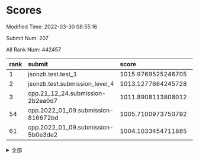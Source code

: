 # Scores

Modified Time: 2022-03-30 08:55:16

Submit Num: 207

All Rank Num: 442457

| rank |               submit               |       score        |       sigma        | pk_num |
| :--- | :--------------------------------- | :----------------- | :----------------- | :----- |
| 1    | jsonzb.test.test_1                 | 1015.9769525246705 | 0.8432789042686525 | 8552   |
| 2    | jsonzb.test.submission_level_4     | 1013.1277664245728 | 0.7953237879770283 | 8553   |
| 3    | cpp.21_12_24.submission-2b2ea0d7   | 1011.8908113808012 | 0.8035105606948755 | 8548   |
| 54   | cpp.2022_01_09.submission-816672bd | 1005.7100973750792 | 0.719172785109779  | 8552   |
| 61   | cpp.2022_01_09.submission-5b0e3de2 | 1004.1033454711885 | 0.7138697578851034 | 8555   |


<details>
<summary>全部</summary>

| rank |                 submit                 |       score        |       sigma        | pk_num |
| :--- | :------------------------------------- | :----------------- | :----------------- | :----- |
| 1    | jsonzb.test.test_1                     | 1015.9769525246705 | 0.8432789042686525 | 8552   |
| 2    | jsonzb.test.submission_level_4         | 1013.1277664245728 | 0.7953237879770283 | 8553   |
| 3    | cpp.21_12_24.submission-2b2ea0d7       | 1011.8908113808012 | 0.8035105606948755 | 8548   |
| 4    | gobigger.level_3.submission_level_3_46 | 1011.2327145167202 | 0.7610008002370205 | 8550   |
| 5    | gobigger.level_3.submission_level_3_31 | 1011.1825468760676 | 0.7586323512497339 | 8550   |
| 6    | gobigger.level_3.submission_level_3_5  | 1010.9215132509196 | 0.7585897398857346 | 8551   |
| 7    | gobigger.level_3.submission_level_3_15 | 1010.8910551660159 | 0.7623976551440604 | 8549   |
| 8    | gobigger.level_3.submission_level_3_2  | 1010.7528600121391 | 0.7918832837729644 | 8554   |
| 9    | gobigger.level_3.submission_level_3_26 | 1010.7422258136586 | 0.7721216977311537 | 8555   |
| 10   | gobigger.level_3.submission_level_3_18 | 1010.6898032371206 | 0.7506182193860439 | 8549   |
| 11   | gobigger.level_3.submission_level_3_42 | 1010.5936106441306 | 0.7823215630248411 | 8549   |
| 12   | gobigger.level_3.submission_level_3_17 | 1010.5576994621084 | 0.775479651884575  | 8551   |
| 13   | gobigger.level_3.submission_level_3_43 | 1010.4250665410892 | 0.7446024506841733 | 8552   |
| 14   | gobigger.level_3.submission_level_3_33 | 1010.4233577443761 | 0.7574341639603804 | 8549   |
| 15   | gobigger.level_3.submission_level_3_4  | 1010.4112991927956 | 0.7562569596879647 | 8553   |
| 16   | gobigger.level_3.submission_level_3_16 | 1010.4062915271604 | 0.7696052330679468 | 8548   |
| 17   | gobigger.level_3.submission_level_3_47 | 1010.3321282195276 | 0.7558617666328721 | 8553   |
| 18   | gobigger.level_3.submission_level_3_39 | 1010.3157789961385 | 0.7548074725120858 | 8550   |
| 19   | gobigger.level_3.submission_level_3_22 | 1010.2292907406696 | 0.7471881191920171 | 8546   |
| 20   | gobigger.level_3.submission_level_3_13 | 1010.2229422464065 | 0.7562242882386369 | 8546   |
| 21   | gobigger.level_3.submission_level_3_11 | 1010.2199552111564 | 0.7496416075777597 | 8551   |
| 22   | gobigger.level_3.submission_level_3_41 | 1010.1851444125105 | 0.7497440754952581 | 8548   |
| 23   | gobigger.level_3.submission_level_3_28 | 1010.0575284674271 | 0.7551673442044141 | 8550   |
| 24   | gobigger.level_3.submission_level_3_35 | 1010.0493453492838 | 0.7484160507331098 | 8545   |
| 25   | gobigger.level_3.submission_level_3_37 | 1010.0046677029692 | 0.7572391371475325 | 8550   |
| 26   | gobigger.level_3.submission_level_3_40 | 1009.9095394930173 | 0.7609137563282745 | 8555   |
| 27   | gobigger.level_3.submission_level_3_8  | 1009.8663864637875 | 0.7522150647260922 | 8551   |
| 28   | gobigger.level_3.submission_level_3_1  | 1009.668024173395  | 0.7469929732399808 | 8549   |
| 29   | gobigger.level_3.submission_level_3_0  | 1009.6640857620005 | 0.7682146887198456 | 8551   |
| 30   | gobigger.level_3.submission_level_3_24 | 1009.6227339879481 | 0.7334178083006454 | 8544   |
| 31   | gobigger.level_3.submission_level_3_38 | 1009.5626114149314 | 0.764097553822088  | 8548   |
| 32   | gobigger.level_3.submission_level_3_44 | 1009.5494898410009 | 0.7608818659988859 | 8551   |
| 33   | gobigger.level_3.submission_level_3_6  | 1009.5204614326713 | 0.7518931251221772 | 8549   |
| 34   | gobigger.level_3.submission_level_3_14 | 1009.5119101136021 | 0.74007300739294   | 8550   |
| 35   | gobigger.level_3.submission_level_3_19 | 1009.4145197242635 | 0.7533799841181344 | 8549   |
| 36   | gobigger.level_3.submission_level_3_30 | 1009.4005699165915 | 0.7462974300702281 | 8553   |
| 37   | gobigger.level_3.submission_level_3_25 | 1009.3859229972016 | 0.7584584438286357 | 8548   |
| 38   | gobigger.level_3.submission_level_3_34 | 1009.3815659260138 | 0.7630390752734648 | 8555   |
| 39   | gobigger.level_3.submission_level_3_48 | 1009.3615572662998 | 0.7368902470655353 | 8551   |
| 40   | gobigger.level_3.submission_level_3_32 | 1009.3282414485491 | 0.7504300965457436 | 8553   |
| 41   | gobigger.level_3.submission_level_3_21 | 1009.2985124208703 | 0.7523705839826283 | 8545   |
| 42   | gobigger.level_3.submission_level_3_45 | 1009.1753006363606 | 0.760023694113726  | 8551   |
| 43   | gobigger.level_3.submission_level_3_27 | 1009.1707436643319 | 0.7376121492041325 | 8546   |
| 44   | gobigger.level_3.submission_level_3_29 | 1009.0607915898248 | 0.7423153223874897 | 8547   |
| 45   | gobigger.level_3.submission_level_3_12 | 1008.9842135201517 | 0.7504874902265803 | 8550   |
| 46   | gobigger.level_3.submission_level_3_36 | 1008.9827737813782 | 0.7427285204473676 | 8548   |
| 47   | gobigger.level_3.submission_level_3_7  | 1008.8811270136645 | 0.7377759833998472 | 8552   |
| 48   | gobigger.level_3.submission_level_3_23 | 1008.8424115937681 | 0.7518961206238041 | 8551   |
| 49   | gobigger.level_3.submission_level_3_10 | 1008.7508011943082 | 0.7507764594314711 | 8552   |
| 50   | gobigger.level_3.submission_level_3_9  | 1008.5839390325466 | 0.7394700164599436 | 8550   |
| 51   | gobigger.level_3.submission_level_3_3  | 1008.533276326391  | 0.7708747170017657 | 8549   |
| 52   | gobigger.level_3.submission_level_3_49 | 1008.5176185167534 | 0.7596713832995937 | 8550   |
| 53   | gobigger.level_3.submission_level_3_20 | 1008.3103175504287 | 0.7378929578440525 | 8547   |
| 54   | cpp.2022_01_09.submission-816672bd     | 1005.7100973750792 | 0.719172785109779  | 8552   |
| 55   | gobigger.level_1.submission_level_1_20 | 1004.703719179783  | 0.7154927223025833 | 8550   |
| 56   | gobigger.level_1.submission_level_1_41 | 1004.6749049911095 | 0.7212555402318965 | 8549   |
| 57   | gobigger.level_1.submission_level_1_2  | 1004.5705036979315 | 0.7082359398200474 | 8550   |
| 58   | gobigger.level_1.submission_level_1_37 | 1004.3678199348037 | 0.7058551134668762 | 8553   |
| 59   | gobigger.level_1.submission_level_1_14 | 1004.2115456369967 | 0.7176867226496401 | 8552   |
| 60   | gobigger.level_1.submission_level_1_27 | 1004.1562570125558 | 0.7292521824663971 | 8546   |
| 61   | cpp.2022_01_09.submission-5b0e3de2     | 1004.1033454711885 | 0.7138697578851034 | 8555   |
| 62   | gobigger.level_1.submission_level_1_48 | 1004.1018734218738 | 0.7272439391873791 | 8551   |
| 63   | gobigger.level_1.submission_level_1_1  | 1004.0798993540956 | 0.7226004316611587 | 8548   |
| 64   | gobigger.level_1.submission_level_1_8  | 1004.0621073374035 | 0.7144720760149321 | 8548   |
| 65   | gobigger.level_1.submission_level_1_29 | 1003.9408671576209 | 0.7145005429202181 | 8552   |
| 66   | gobigger.level_1.submission_level_1_31 | 1003.8133931932963 | 0.7122587041818499 | 8552   |
| 67   | gobigger.level_1.submission_level_1_5  | 1003.7396757244593 | 0.7179356426378251 | 8553   |
| 68   | gobigger.level_1.submission_level_1_18 | 1003.7333378148554 | 0.7177133265341218 | 8549   |
| 69   | gobigger.level_1.submission_level_1_12 | 1003.6887351996685 | 0.718760270567117  | 8551   |
| 70   | gobigger.level_1.submission_level_1_49 | 1003.552048217093  | 0.713756354349024  | 8550   |
| 71   | gobigger.level_1.submission_level_1_30 | 1003.5415262178788 | 0.7278379598669434 | 8546   |
| 72   | gobigger.level_1.submission_level_1_19 | 1003.5124713060887 | 0.7094394507233878 | 8550   |
| 73   | gobigger.level_1.submission_level_1_45 | 1003.4725096468426 | 0.7052045844075165 | 8549   |
| 74   | gobigger.level_1.submission_level_1_47 | 1003.4203521917545 | 0.7131719886659281 | 8545   |
| 75   | gobigger.level_1.submission_level_1_15 | 1003.4039889676665 | 0.7081958782663791 | 8547   |
| 76   | gobigger.level_1.submission_level_1_34 | 1003.3950580212728 | 0.7165376575693752 | 8550   |
| 77   | gobigger.level_1.submission_level_1_4  | 1003.364059455991  | 0.7092777344156056 | 8549   |
| 78   | gobigger.level_1.submission_level_1_24 | 1003.3631936056651 | 0.708365713740907  | 8552   |
| 79   | gobigger.level_1.submission_level_1_17 | 1003.2589346842809 | 0.7073398753476966 | 8552   |
| 80   | gobigger.level_1.submission_level_1_9  | 1003.2510008802194 | 0.7117011966846062 | 8554   |
| 81   | gobigger.level_1.submission_level_1_11 | 1003.239127262461  | 0.7148704657220818 | 8553   |
| 82   | gobigger.level_1.submission_level_1_42 | 1003.1936560182586 | 0.7049248293492877 | 8552   |
| 83   | gobigger.level_1.submission_level_1_43 | 1003.1733555202135 | 0.7103456034168795 | 8549   |
| 84   | gobigger.level_1.submission_level_1_39 | 1003.1477183162501 | 0.7203613224069721 | 8550   |
| 85   | gobigger.level_1.submission_level_1_16 | 1003.1262255289204 | 0.7169529062705013 | 8551   |
| 86   | gobigger.level_1.submission_level_1_33 | 1003.0964526062054 | 0.7067706042053236 | 8546   |
| 87   | gobigger.level_1.submission_level_1_36 | 1003.0727569068532 | 0.7160758728472723 | 8552   |
| 88   | gobigger.level_1.submission_level_1_38 | 1003.0529038730973 | 0.719366466567439  | 8556   |
| 89   | gobigger.level_1.submission_level_1_0  | 1003.0390261826153 | 0.7240991071278136 | 8542   |
| 90   | gobigger.level_1.submission_level_1_21 | 1003.0343358791768 | 0.7116971228737095 | 8549   |
| 91   | gobigger.level_1.submission_level_1_25 | 1002.8989129937419 | 0.7160909146926164 | 8544   |
| 92   | gobigger.level_1.submission_level_1_10 | 1002.8855795011929 | 0.7028449743216219 | 8548   |
| 93   | gobigger.level_1.submission_level_1_26 | 1002.8621018017901 | 0.7231771336613929 | 8547   |
| 94   | gobigger.level_1.submission_level_1_46 | 1002.8283122092413 | 0.7169166887764854 | 8547   |
| 95   | gobigger.level_1.submission_level_1_23 | 1002.7390873866469 | 0.7153167880490436 | 8551   |
| 96   | gobigger.level_1.submission_level_1_28 | 1002.7071181313589 | 0.7141409359443215 | 8547   |
| 97   | gobigger.level_1.submission_level_1_13 | 1002.6713113838956 | 0.7115414025391239 | 8549   |
| 98   | gobigger.level_1.submission_level_1_7  | 1002.5123557963664 | 0.7081871152367911 | 8546   |
| 99   | gobigger.level_1.submission_level_1_22 | 1002.4520492784259 | 0.7171736750498634 | 8548   |
| 100  | gobigger.level_1.submission_level_1_40 | 1002.3707030956766 | 0.7164769440975096 | 8551   |
| 101  | gobigger.level_1.submission_level_1_35 | 1002.363656528093  | 0.7121165149260732 | 8550   |
| 102  | gobigger.level_1.submission_level_1_32 | 1002.2851383894734 | 0.7041229846054473 | 8547   |
| 103  | gobigger.level_1.submission_level_1_6  | 1002.2723982060924 | 0.7162640370706977 | 8551   |
| 104  | gobigger.level_1.submission_level_1_44 | 1002.0105082909735 | 0.70399747795139   | 8551   |
| 105  | gobigger.level_1.submission_level_1_3  | 1001.6596534431548 | 0.708579792233088  | 8550   |
| 106  | gobigger.random.submission_random_47   | 997.8492949736559  | 0.7065896158335255 | 8552   |
| 107  | gobigger.random.submission_random_39   | 997.3451029332432  | 0.7090704037239004 | 8552   |
| 108  | gobigger.random.submission_random_15   | 997.2949111287054  | 0.7091154549567613 | 8553   |
| 109  | gobigger.random.submission_random_29   | 997.2092550434654  | 0.7001844538947849 | 8549   |
| 110  | gobigger.random.submission_random_18   | 996.951799232818   | 0.709221533522508  | 8546   |
| 111  | gobigger.random.submission_random_19   | 996.8032290300376  | 0.7071205702725131 | 8549   |
| 112  | gobigger.random.submission_random_7    | 996.5825221089464  | 0.7104235953339331 | 8555   |
| 113  | gobigger.random.submission_random_21   | 996.5516481611974  | 0.7179360298899463 | 8550   |
| 114  | gobigger.random.submission_random_23   | 996.4193350415293  | 0.7268560374920894 | 8547   |
| 115  | gobigger.random.submission_random_26   | 996.4170275074425  | 0.7052827397669761 | 8544   |
| 116  | gobigger.random.submission_random_30   | 996.4008216413902  | 0.7211354126692278 | 8554   |
| 117  | gobigger.random.submission_random_32   | 996.3409882829111  | 0.7193715892910838 | 8550   |
| 118  | gobigger.random.submission_random_25   | 996.2955689841662  | 0.7135383533117136 | 8555   |
| 119  | gobigger.random.submission_random_36   | 996.2620710169219  | 0.715502089168539  | 8550   |
| 120  | gobigger.random.submission_random_0    | 996.2487334162709  | 0.7052406090308103 | 8551   |
| 121  | gobigger.random.submission_random_12   | 996.2259453138636  | 0.7145649011975973 | 8548   |
| 122  | gobigger.random.submission_random_34   | 996.1511819198989  | 0.7188621048108879 | 8548   |
| 123  | gobigger.random.submission_random_17   | 996.1429965782569  | 0.7061155252638188 | 8551   |
| 124  | gobigger.random.submission_random_20   | 996.074102071555   | 0.7034992262099087 | 8551   |
| 125  | gobigger.random.submission_random_16   | 996.065891688805   | 0.6995495658448724 | 8553   |
| 126  | gobigger.random.submission_random_41   | 996.0295314729456  | 0.7166954399335357 | 8553   |
| 127  | gobigger.random.submission_random_2    | 995.9971907704468  | 0.7082449615122206 | 8552   |
| 128  | gobigger.random.submission_random_31   | 995.9948909481354  | 0.7142451159764457 | 8550   |
| 129  | gobigger.random.submission_random_33   | 995.9628739089259  | 0.7058846508915925 | 8550   |
| 130  | gobigger.random.submission_random_49   | 995.940633637524   | 0.7021607396371564 | 8550   |
| 131  | gobigger.random.submission_random_8    | 995.9293351151236  | 0.708564898926077  | 8547   |
| 132  | gobigger.random.submission_random_1    | 995.8751668647018  | 0.7134963295282849 | 8550   |
| 133  | gobigger.random.submission_random_6    | 995.8372471708512  | 0.7035667872266704 | 8554   |
| 134  | gobigger.random.submission_random_5    | 995.829911990088   | 0.717871430518807  | 8551   |
| 135  | gobigger.random.submission_random_4    | 995.7351233386523  | 0.7223715466295316 | 8554   |
| 136  | gobigger.random.submission_random_10   | 995.7041495112076  | 0.7057830855238542 | 8552   |
| 137  | gobigger.random.submission_random_42   | 995.665852078334   | 0.7106807594409393 | 8553   |
| 138  | gobigger.random.submission_random_43   | 995.6484424766419  | 0.715774498516217  | 8550   |
| 139  | gobigger.random.submission_random_44   | 995.5764182985134  | 0.7265920154590692 | 8545   |
| 140  | gobigger.random.submission_random_37   | 995.5754999299841  | 0.7152370966952885 | 8546   |
| 141  | gobigger.random.submission_random_22   | 995.5634177585039  | 0.7119048315838887 | 8549   |
| 142  | gobigger.random.submission_random_13   | 995.533426464103   | 0.7137292744508947 | 8549   |
| 143  | gobigger.random.submission_random_24   | 995.5267037630131  | 0.708804403863605  | 8551   |
| 144  | gobigger.random.submission_random_3    | 995.4880260285535  | 0.7325735538172703 | 8555   |
| 145  | gobigger.random.submission_random_27   | 995.4227474332075  | 0.7138903626267773 | 8549   |
| 146  | gobigger.random.submission_random_45   | 995.4187128524082  | 0.7027134859077432 | 8552   |
| 147  | gobigger.random.submission_random_40   | 995.3620214974828  | 0.721387348413558  | 8546   |
| 148  | gobigger.random.submission_random_35   | 995.3427041680652  | 0.7302030838518041 | 8550   |
| 149  | gobigger.random.submission_random_48   | 995.2959691370467  | 0.7162300888583939 | 8550   |
| 150  | gobigger.random.submission_random_38   | 995.2786893598702  | 0.7243499204085818 | 8550   |
| 151  | gobigger.random.submission_random_46   | 995.2447392239793  | 0.7248002833230727 | 8552   |
| 152  | gobigger.random.submission_random_14   | 995.0349559461126  | 0.7033549015284951 | 8550   |
| 153  | gobigger.random.submission_random_11   | 994.9105855780606  | 0.7093182276989519 | 8548   |
| 154  | gobigger.random.submission_random_9    | 994.8297953582736  | 0.7108025961414575 | 8551   |
| 155  | gobigger.random.submission_random_28   | 994.6857580921217  | 0.6938863678120613 | 8550   |
| 156  | gobigger.level_2.submission_level_2_13 | 993.796882877774   | 0.736666344922071  | 8547   |
| 157  | gobigger.level_2.submission_level_2_39 | 993.5341370653157  | 0.7178764597969934 | 8546   |
| 158  | gobigger.level_2.submission_level_2_46 | 993.4482223426759  | 0.7143522345091055 | 8551   |
| 159  | gobigger.level_2.submission_level_2_1  | 993.3952088492719  | 0.7378183979365329 | 8552   |
| 160  | gobigger.level_2.submission_level_2_9  | 993.3538291573432  | 0.7412327289811446 | 8550   |
| 161  | gobigger.level_2.submission_level_2_34 | 993.1203881123212  | 0.7350292503186663 | 8550   |
| 162  | gobigger.level_2.submission_level_2_47 | 993.1159499275583  | 0.7307657876002767 | 8547   |
| 163  | gobigger.level_2.submission_level_2_8  | 992.9908508640927  | 0.7290515057260358 | 8551   |
| 164  | gobigger.level_2.submission_level_2_3  | 992.9127401343703  | 0.7559252931254611 | 8545   |
| 165  | gobigger.level_2.submission_level_2_15 | 992.884681555367   | 0.7412178761434169 | 8548   |
| 166  | gobigger.level_2.submission_level_2_41 | 992.8144976727119  | 0.7356228871339904 | 8553   |
| 167  | gobigger.level_2.submission_level_2_30 | 992.762973022218   | 0.7339356988945714 | 8546   |
| 168  | gobigger.level_2.submission_level_2_26 | 992.7072274730428  | 0.7378924620093774 | 8550   |
| 169  | gobigger.level_2.submission_level_2_5  | 992.6530872236411  | 0.7460062718113113 | 8549   |
| 170  | gobigger.level_2.submission_level_2_48 | 992.6265496171546  | 0.7515134873148779 | 8552   |
| 171  | gobigger.level_2.submission_level_2_4  | 992.547484790948   | 0.7388064752897148 | 8552   |
| 172  | gobigger.level_2.submission_level_2_16 | 992.5123597107045  | 0.7439336082490381 | 8553   |
| 173  | gobigger.level_2.submission_level_2_24 | 992.4726742081924  | 0.7392330713311115 | 8545   |
| 174  | gobigger.level_2.submission_level_2_42 | 992.4120263367699  | 0.7505922903492387 | 8548   |
| 175  | gobigger.level_2.submission_level_2_45 | 992.4118127389288  | 0.7461155922882099 | 8548   |
| 176  | gobigger.level_2.submission_level_2_27 | 992.4062613125552  | 0.7507958898417352 | 8553   |
| 177  | gobigger.level_2.submission_level_2_11 | 992.4048555153746  | 0.7338564484145398 | 8545   |
| 178  | gobigger.level_2.submission_level_2_31 | 992.3612011454227  | 0.7433069372145187 | 8551   |
| 179  | gobigger.level_2.submission_level_2_10 | 992.3449721094573  | 0.7255374301862041 | 8556   |
| 180  | gobigger.level_2.submission_level_2_44 | 992.3342476271715  | 0.7360187242585114 | 8549   |
| 181  | gobigger.level_2.submission_level_2_23 | 992.3328049348493  | 0.7386041215233531 | 8555   |
| 182  | gobigger.level_2.submission_level_2_49 | 992.2696778462935  | 0.7414517524431335 | 8547   |
| 183  | gobigger.level_2.submission_level_2_28 | 992.2602219984052  | 0.7447371502038156 | 8553   |
| 184  | gobigger.level_2.submission_level_2_19 | 992.2577695902222  | 0.7309580907846032 | 8549   |
| 185  | gobigger.level_2.submission_level_2_40 | 992.2195796825232  | 0.7692789940085037 | 8551   |
| 186  | gobigger.level_2.submission_level_2_32 | 992.2174298085314  | 0.753646962749602  | 8548   |
| 187  | gobigger.level_2.submission_level_2_18 | 992.2093744574382  | 0.7676151143443668 | 8554   |
| 188  | gobigger.level_2.submission_level_2_17 | 992.2084168190116  | 0.740666634811522  | 8553   |
| 189  | gobigger.level_2.submission_level_2_7  | 992.1936315538119  | 0.7335092283178385 | 8546   |
| 190  | gobigger.level_2.submission_level_2_29 | 992.1924358986253  | 0.7620067328281467 | 8547   |
| 191  | gobigger.level_2.submission_level_2_2  | 992.18131483915    | 0.7534403591088666 | 8549   |
| 192  | gobigger.level_2.submission_level_2_12 | 992.1726648521882  | 0.7266354805437921 | 8550   |
| 193  | gobigger.level_2.submission_level_2_22 | 992.1368737413161  | 0.742115541106314  | 8547   |
| 194  | gobigger.level_2.submission_level_2_6  | 992.1205734713903  | 0.7388500565573423 | 8550   |
| 195  | gobigger.level_2.submission_level_2_33 | 992.0334060797993  | 0.7298060281197846 | 8550   |
| 196  | gobigger.level_2.submission_level_2_36 | 992.0133861529132  | 0.7457097352009683 | 8546   |
| 197  | gobigger.level_2.submission_level_2_35 | 991.9716948418518  | 0.7403452148229969 | 8547   |
| 198  | gobigger.level_2.submission_level_2_21 | 991.8580772137285  | 0.7440866767325488 | 8549   |
| 199  | gobigger.level_2.submission_level_2_43 | 991.7501694841171  | 0.7339563180504851 | 8546   |
| 200  | gobigger.level_2.submission_level_2_38 | 991.6855956244223  | 0.7578658396069717 | 8544   |
| 201  | gobigger.level_2.submission_level_2_0  | 991.629928147688   | 0.7405439838224097 | 8547   |
| 202  | gobigger.level_2.submission_level_2_25 | 991.6008269977447  | 0.7506926670803792 | 8553   |
| 203  | gobigger.level_2.submission_level_2_20 | 991.4420931414645  | 0.7563472916581961 | 8557   |
| 204  | gobigger.level_2.submission_level_2_14 | 990.9299474136025  | 0.7628171237564617 | 8553   |
| 205  | gobigger.level_2.submission_level_2_37 | 990.6045253424709  | 0.778186089160436  | 8554   |
| 206  | gobigger.none.submission_none_0        | 977.0129441878872  | 1.3334523367105684 | 8553   |
| 207  | gobigger.none.submission_none_1        | 975.4440233334241  | 1.5085398011911297 | 8550   |

</details>